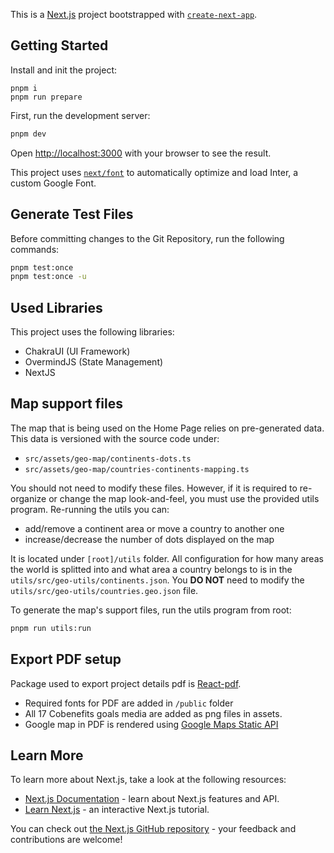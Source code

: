 This is a [Next.js](https://nextjs.org/) project bootstrapped with [`create-next-app`](https://github.com/vercel/next.js/tree/canary/packages/create-next-app).

## Getting Started

Install and init the project:
```
pnpm i
pnpm run prepare
```

First, run the development server:

```bash
pnpm dev
```

Open [http://localhost:3000](http://localhost:3000) with your browser to see the result.

This project uses [`next/font`](https://nextjs.org/docs/basic-features/font-optimization) to automatically optimize and load Inter, a custom Google Font.

## Generate Test Files
Before committing changes to the Git Repository, run the following commands:

```bash
pnpm test:once
pnpm test:once -u
```

## Used Libraries

This project uses the following libraries:

- ChakraUI (UI Framework)
- OvermindJS (State Management)
- NextJS
  
## Map support files

The map that is being used on the Home Page relies on pre-generated data. This data is versioned with the source code under:
- `src/assets/geo-map/continents-dots.ts`
- `src/assets/geo-map/countries-continents-mapping.ts`

You should not need to modify these files. However, if it is required to re-organize or change the map look-and-feel, you must use the provided utils program. Re-running the utils you can:
- add/remove a continent area or move a country to another one
- increase/decrease the number of dots displayed on the map

It is located under `[root]/utils` folder. All configuration for how many areas the world is splitted into and what area a country belongs to is in the `utils/src/geo-utils/continents.json`. You **DO NOT** need to modify the `utils/src/geo-utils/countries.geo.json` file.

To generate the map's support files, run the utils program from root:
```bash
pnpm run utils:run
```

## Export PDF setup
Package used to export project details pdf is [React-pdf](https://react-pdf.org/). 
- Required fonts for PDF are added in `/public` folder
- All 17 Cobenefits goals media are added as png files in assets.
- Google map in PDF is rendered using [Google Maps Static API](https://developers.google.com/maps/documentation/maps-static/overview)

## Learn More

To learn more about Next.js, take a look at the following resources:

- [Next.js Documentation](https://nextjs.org/docs) - learn about Next.js features and API.
- [Learn Next.js](https://nextjs.org/learn) - an interactive Next.js tutorial.

You can check out [the Next.js GitHub repository](https://github.com/vercel/next.js/) - your feedback and contributions are welcome!